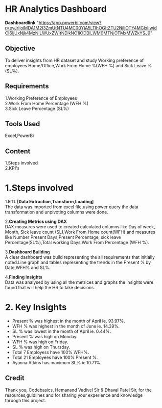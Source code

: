 # HR Analytics Dashboard    

__Dashboardlink__ 
"https://app.powerbi.com/view?r=eyJrIjoiMDA1M2I3ZmUtNTU4MC00YjA5LTlhOGItZTU2NjljOTY4MGIxIiwidCI6IjUxNjk4MzNiLWUxZWItNDlkNC1iODBiLWM0MTNjOTMxMWZkYSJ9" 
## Objective   
To deliver insights from HR dataset and  study Working preference of employees Home/Office,Work From Home %(WFH %) and Sick Leave %(SL%).   

## Requirements  
1.Working Preference of Employees  
2.Work From Home Percentage  (WFH %)  
3.Sick Leave Percentage (SL%)

## Tools Used   
Excel,PowerBi 

## Content   
1.Steps involved   
2.KPI's   

# 1.Steps involved   

1.__ETL [Data Extraction,Transform,Loading]__  
The data was imported from excel file,using power query the data transformation and unpivoting columns were done.  

2.__Creating Metrics using DAX__   
DAX measures were used to created calculated columns like Day of week, Month, Sick leave count (SL),Work From Home count(WFH) and measures like Number Present Days,Present Percentage, sick leave Percentage(SL%),Total working Days,Work From Percentage (WFH %).   

3.__Dashboard Building__   
A clear dashboard was build representing the all requirements that initially noted.Line graph and tables representing the trends in the Present % by Date,WFH% and SL%.

4.__Finding Insights__  
Data was analysed by using all the metrices and graphs the insights were found that will help the HR to take decisions.

# 2. Key Insights   

* Present % was highest in the month of April ie. 93.97%.  
* WFH % was highest in the month of June ie. 14.39%.  
* SL % was lowest in the month of April ie. 0.44%. 
* Present % was high on Monday.
* WFH % was high on Friday.
* SL % was high on Thursday.
* Total 7 Employess  have 100% WFH%.
* Total 21 Employees have 100% Present %.
* Ayanna Atkins has maximum SL% ie.10.71%.

## Credit   
Thank you, Codebasics, Hemanand Vadivel Sir  & Dhaval Patel Sir, for the resources,guidlines and for sharing your experience and knowledge thruogh this project.

  






